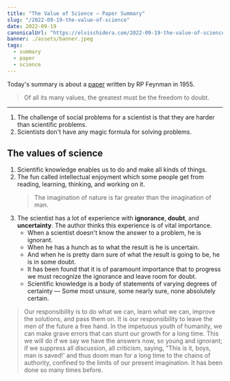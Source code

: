 ```yaml
---
title: "The Value of Science — Paper Summary"
slug: "/2022-09-19-the-value-of-science"
date: 2022-09-19
canonicalUrl: "https://elvischidera.com/2022-09-19-the-value-of-science/"
banner: ./assets/banner.jpeg
tags:
  - summary
  - paper
  - science
---
```


Today's summary is about a  [paper](https://calteches.library.caltech.edu/1575/1/Science.pdf)  written by RP Feynman in 1955.

> Of all its many values, the greatest must be the freedom to doubt.  

-----

1. The challenge of social problems for a scientist is that they are harder than scientific problems.
2. Scientists don't have any magic formula for solving problems.

## The values of science
1. Scientific knowledge enables us to do and make all kinds of things.
2. The fun called intellectual enjoyment which some people get from reading, learning, thinking, and working on it.
    > The imagination of nature is far greater than the imagination of man.
3. The scientist has a lot of experience with **ignorance**, **doubt**, and **uncertainty**. The author thinks this experience is of vital importance.
    * When a scientist doesn't know the answer to a problem, he is ignorant.
    * When he has a hunch as to what the result is he is uncertain.
    * And when he is pretty darn sure of what the result is going to be, he is in some doubt.
    * It has been found that it is of paramount importance that to progress we must recognize the ignorance and leave room for doubt.
    * Scientific knowledge is a body of statements of varying degrees of certainty — Some most unsure, some nearly sure, none absolutely certain.

> Our responsibility is to do what we can, learn what we can, improve the solutions, and pass them on. It is our responsibility to leave the men of the future a free hand. In the impetuous youth of humanity, we can make grave errors that can stunt our growth for a long time. This we will do if we say we have the answers now, so young and ignorant; if we suppress all discussion, all criticism, saying, "This is it, boys, man is saved!' and thus doom man for a long time to the chains of authority, confined to the limits of our present imagination. It has been done so many times before.  